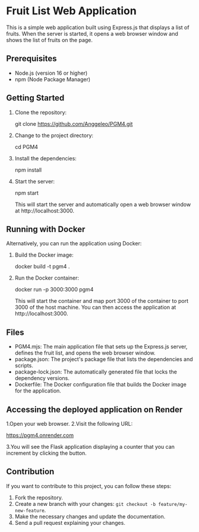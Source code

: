 # Fruit List Web Application

This is a simple web application built using Express.js that displays a list of fruits. When the server is started, it opens a web browser window and shows the list of fruits on the page.

## Prerequisites

- Node.js (version 16 or higher)
- npm (Node Package Manager)

## Getting Started

1. Clone the repository:

   
   git clone https://github.com/Anggeleo/PGM4.git
   

2. Change to the project directory:

   
   cd PGM4
   

3. Install the dependencies:

   
   npm install
   

4. Start the server:

   
   npm start
   

   This will start the server and automatically open a web browser window at http://localhost:3000.

## Running with Docker

Alternatively, you can run the application using Docker:

1. Build the Docker image:

   
   docker build -t pgm4 .
   

2. Run the Docker container:

   
   docker run -p 3000:3000 pgm4
   

   This will start the container and map port 3000 of the container to port 3000 of the host machine. You can then access the application at http://localhost:3000.

## Files

- PGM4.mjs: The main application file that sets up the Express.js server, defines the fruit list, and opens the web browser window.
- package.json: The project's package file that lists the dependencies and scripts.
- package-lock.json: The automatically generated file that locks the dependency versions.
- Dockerfile: The Docker configuration file that builds the Docker image for the application.

## Accessing the deployed application on Render

1.Open your web browser.
2.Visit the following URL:

https://pgm4.onrender.com

3.You will see the Flask application displaying a counter that you can increment by clicking the button.

## Contribution

If you want to contribute to this project, you can follow these steps:

1. Fork the repository.
2. Create a new branch with your changes: `git checkout -b feature/my-new-feature`.
3. Make the necessary changes and update the documentation.
4. Send a pull request explaining your changes.
